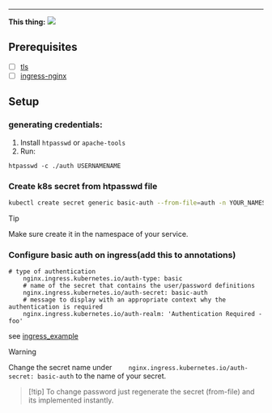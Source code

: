 ***

**This thing:**
![](Pasted%20image%2020230914213932.png)

## Prerequisites

- [ ] [tls](let's%20encrypt%20setup.md)
- [ ] [ingress-nginx](ingress-nginx.md)

## Setup

### generating credentials:

1. Install `htpasswd` or `apache-tools`
2. Run:
```htpasswd
htpasswd -c ./auth USERNAMENAME
```

### Create k8s secret from htpasswd file

```bash
kubectl create secret generic basic-auth --from-file=auth -n YOUR_NAMESPACE
```
>[!tip]
>Make sure create it in the namespace of your service.
### Configure basic auth on ingress(add this to annotations)

```
# type of authentication
    nginx.ingress.kubernetes.io/auth-type: basic
    # name of the secret that contains the user/password definitions
    nginx.ingress.kubernetes.io/auth-secret: basic-auth
    # message to display with an appropriate context why the authentication is required
    nginx.ingress.kubernetes.io/auth-realm: 'Authentication Required - foo'
```

see [ingress_example](ingress_example.yml)

>[!warning]
>Change the secret name under `    nginx.ingress.kubernetes.io/auth-secret: basic-auth` to the name of your secret.


>[!tip] To change password just regenerate the secret (from-file) and its implemented instantly.